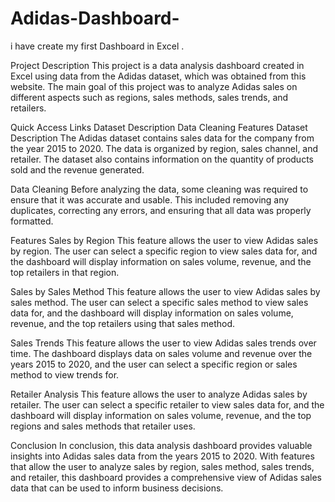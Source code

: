 # Adidas-Dashboard-
i have create my first Dashboard in Excel .

Project Description
This project is a data analysis dashboard created in Excel using data from the Adidas dataset, which was obtained from this website. The main goal of this project was to analyze Adidas sales on different aspects such as regions, sales methods, sales trends, and retailers.

Quick Access Links
Dataset Description
Data Cleaning
Features
Dataset Description
The Adidas dataset contains sales data for the company from the year 2015 to 2020. The data is organized by region, sales channel, and retailer. The dataset also contains information on the quantity of products sold and the revenue generated.

Data Cleaning
Before analyzing the data, some cleaning was required to ensure that it was accurate and usable. This included removing any duplicates, correcting any errors, and ensuring that all data was properly formatted.

Features
Sales by Region
This feature allows the user to view Adidas sales by region. The user can select a specific region to view sales data for, and the dashboard will display information on sales volume, revenue, and the top retailers in that region.

Sales by Sales Method
This feature allows the user to view Adidas sales by sales method. The user can select a specific sales method to view sales data for, and the dashboard will display information on sales volume, revenue, and the top retailers using that sales method.

Sales Trends
This feature allows the user to view Adidas sales trends over time. The dashboard displays data on sales volume and revenue over the years 2015 to 2020, and the user can select a specific region or sales method to view trends for.

Retailer Analysis
This feature allows the user to analyze Adidas sales by retailer. The user can select a specific retailer to view sales data for, and the dashboard will display information on sales volume, revenue, and the top regions and sales methods that retailer uses.

Conclusion
In conclusion, this data analysis dashboard provides valuable insights into Adidas sales data from the years 2015 to 2020. With features that allow the user to analyze sales by region, sales method, sales trends, and retailer, this dashboard provides a comprehensive view of Adidas sales data that can be used to inform business decisions.
